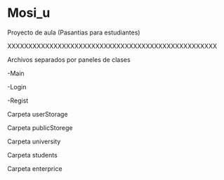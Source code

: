 # Mosi_u
Proyecto de aula (Pasantias para estudiantes)

XXXXXXXXXXXXXXXXXXXXXXXXXXXXXXXXXXXXXXXXXXXXXXXXXX

Archivos separados por paneles de clases

-Main

-Login

-Regist

Carpeta userStorage

Carpeta publicStorege

Carpeta university

Carpeta students

Carpeta enterprice
